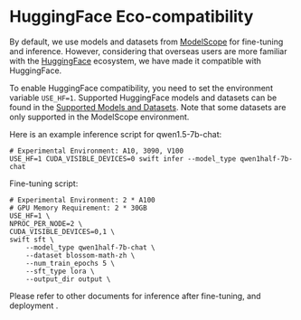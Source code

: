 # HuggingFace Eco-compatibility
By default, we use models and datasets from [ModelScope](https://modelscope.cn/my/overview) for fine-tuning and inference. However, considering that overseas users are more familiar with the [HuggingFace](https://huggingface.co/) ecosystem, we have made it compatible with HuggingFace.

To enable HuggingFace compatibility, you need to set the environment variable `USE_HF=1`. Supported HuggingFace models and datasets can be found in the [Supported Models and Datasets](Supported-models-datasets.md). Note that some datasets are only supported in the ModelScope environment.

Here is an example inference script for qwen1.5-7b-chat:
```shell
# Experimental Environment: A10, 3090, V100
USE_HF=1 CUDA_VISIBLE_DEVICES=0 swift infer --model_type qwen1half-7b-chat
```

Fine-tuning script:
```shell
# Experimental Environment: 2 * A100
# GPU Memory Requirement: 2 * 30GB
USE_HF=1 \
NPROC_PER_NODE=2 \
CUDA_VISIBLE_DEVICES=0,1 \
swift sft \
    --model_type qwen1half-7b-chat \
    --dataset blossom-math-zh \
    --num_train_epochs 5 \
    --sft_type lora \
    --output_dir output \
```

Please refer to other documents for inference after fine-tuning, and deployment .
